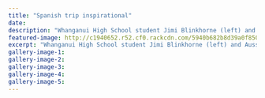 ```yaml
---
title: "Spanish trip inspirational"
date: 
description: "Whanganui High School student Jimi Blinkhorne (left) and Aussie mate Ash Clee shared the experience of a month-long roller hockey training camp in Spain..."
featured-image: http://c1940652.r52.cf0.rackcdn.com/5940b682b8d39a0f8500080f/Jimi-Blinkhorne-roller-hockey-Chron-14-June.jpg
excerpt: "Whanganui High School student Jimi Blinkhorne (left) and Aussie mate Ash Clee shared the experience of a month-long roller hockey training camp in Spain."
gallery-image-1: 
gallery-image-2: 
gallery-image-3: 
gallery-image-4: 
gallery-image-5: 
---
```

